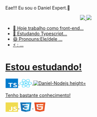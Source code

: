 <h>Eae!!! Eu sou o Daniel Expert.👋</h>

<div align="center">
  <a href="https://github.com/danielexpert">
  <img height="180em" src="https://github-readme-stats.vercel.app/api?username=danielexpert&true=true&theme=dark&include_all_commits=true&count_private=true"/>
  <img height="180em" src="https://github-readme-stats.vercel.app/api/top-langs/?username=danielexpert&layout=compact&langs_count=7&theme=dark"/>
</div>

- 🔭 Hoje trabalho como front-end...
- 🌱 Estudando Typescript...
- 😄 Pronouns:Ele/dele ...
- ⚡ : ...
<div style="display: inline_block">
  <h1>Estou estudando!</h1>
  <img align="center" alt="Rafa-Ts" height="30" width="40" src="https://raw.githubusercontent.com/devicons/devicon/master/icons/typescript/typescript-plain.svg">
  <img align="center" alt="Rafa-React" height="30" width="40" src="https://raw.githubusercontent.com/devicons/devicon/master/icons/react/react-original.svg">
   <img align="center" alt="Daniel-Nodejs height="30" width="40" src="https://cdn.jsdelivr.net/gh/devicons/devicon/icons/nodejs/nodejs-plain-wordmark.svg" /><br>
  
  <p>Tenho bastante conhecimento!<p> 
   <img align="center" alt="Daniel-Js" height="30" width="40" src="https://raw.githubusercontent.com/devicons/devicon/master/icons/javascript/javascript-plain.svg">
  <img align="center" alt="Daniel-CSS" height="30" width="40" src="https://raw.githubusercontent.com/devicons/devicon/master/icons/css3/css3-original.svg">
  <img align="center" alt="Rafa-HTML" height="30" width="40" src="https://raw.githubusercontent.com/devicons/devicon/master/icons/html5/html5-original.svg">
</div>

  ##

  
